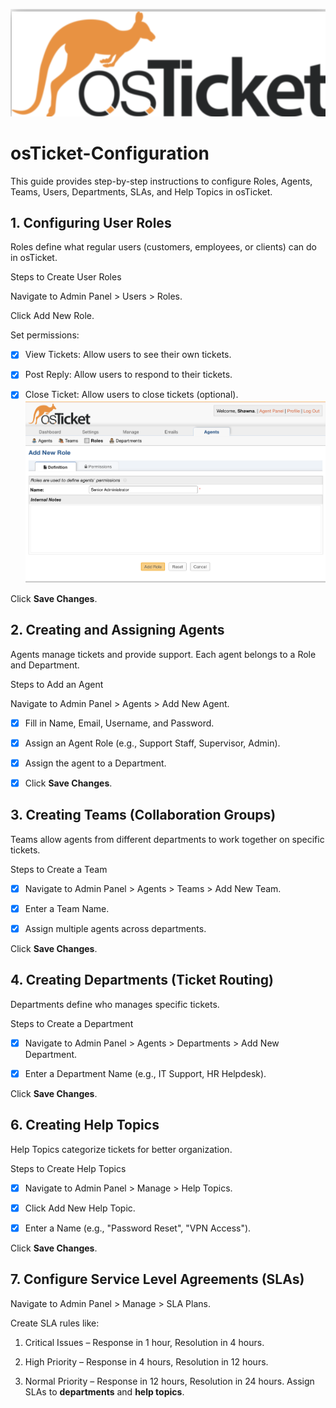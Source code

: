 ![osTicket Logo!](images/logo.png "osTicket Logo")


# osTicket-Configuration
This guide provides step-by-step instructions to configure Roles, Agents, Teams, Users, Departments, SLAs, and Help Topics in osTicket. 

## 1. Configuring User Roles

Roles define what regular users (customers, employees, or clients) can do in osTicket.

Steps to Create User Roles

Navigate to Admin Panel > Users > Roles.

Click Add New Role.

Set permissions:

- [x] View Tickets: Allow users to see their own tickets.

- [x] Post Reply: Allow users to respond to their tickets.

- [x] Close Ticket: Allow users to close tickets (optional).
  ![Create new user roles!](images/NEWROLE.png "Create user roles")

Click __Save Changes__.


## 2. Creating and Assigning Agents

Agents manage tickets and provide support. Each agent belongs to a Role and Department.

Steps to Add an Agent

Navigate to Admin Panel > Agents > Add New Agent.

- [x] Fill in Name, Email, Username, and Password.

- [x] Assign an Agent Role (e.g., Support Staff, Supervisor, Admin).

- [x] Assign the agent to a Department.

- [x] Click __Save Changes__.


## 3. Creating Teams (Collaboration Groups)

Teams allow agents from different departments to work together on specific tickets.

Steps to Create a Team

- [x] Navigate to Admin Panel > Agents > Teams > Add New Team.

- [x] Enter a Team Name.

- [x] Assign multiple agents across departments.

Click __Save Changes__.



## 4. Creating Departments (Ticket Routing)

Departments define who manages specific tickets.

Steps to Create a Department

- [x] Navigate to Admin Panel > Agents > Departments > Add New Department.

- [x] Enter a Department Name (e.g., IT Support, HR Helpdesk).

Click __Save Changes__.



## 6. Creating Help Topics

Help Topics categorize tickets for better organization.

Steps to Create Help Topics

- [x] Navigate to Admin Panel > Manage > Help Topics.

- [x] Click Add New Help Topic.

- [x] Enter a Name (e.g., "Password Reset", "VPN Access").

Click __Save Changes__.



## 7. Configure Service Level Agreements (SLAs)

Navigate to Admin Panel > Manage > SLA Plans.

Create SLA rules like:

1. Critical Issues – Response in 1 hour, Resolution in 4 hours.

2. High Priority – Response in 4 hours, Resolution in 12 hours.

3. Normal Priority – Response in 12 hours, Resolution in 24 hours.
Assign SLAs to __departments__ and __help topics__.

